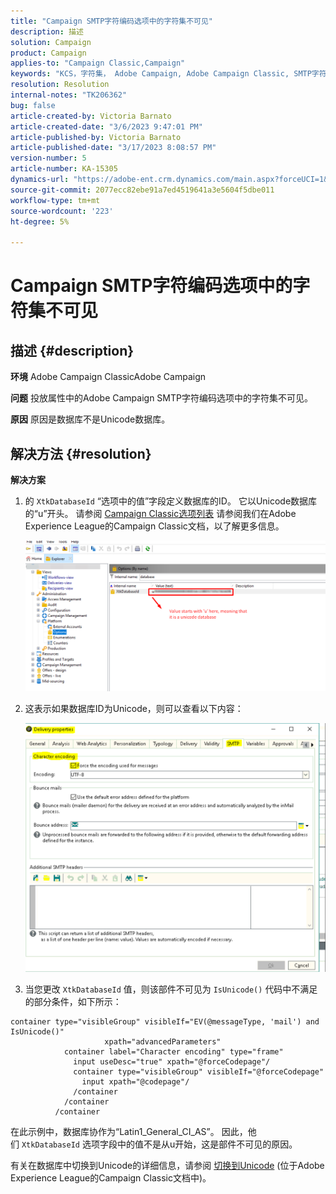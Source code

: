 ```yaml
---
title: "Campaign SMTP字符编码选项中的字符集不可见"
description: 描述
solution: Campaign
product: Campaign
applies-to: "Campaign Classic,Campaign"
keywords: "KCS，字符集， Adobe Campaign, Adobe Campaign Classic, SMTP字符编码选项不可见， XtkDatabaseId变量"
resolution: Resolution
internal-notes: "TK206362"
bug: false
article-created-by: Victoria Barnato
article-created-date: "3/6/2023 9:47:01 PM"
article-published-by: Victoria Barnato
article-published-date: "3/17/2023 8:08:57 PM"
version-number: 5
article-number: KA-15305
dynamics-url: "https://adobe-ent.crm.dynamics.com/main.aspx?forceUCI=1&pagetype=entityrecord&etn=knowledgearticle&id=0082eb6b-68bc-ed11-83ff-6045bd006a22"
source-git-commit: 2077ecc82ebe91a7ed4519641a3e5604f5dbe011
workflow-type: tm+mt
source-wordcount: '223'
ht-degree: 5%

---
```


# Campaign SMTP字符编码选项中的字符集不可见

## 描述 {#description}


<b>环境</b>
Adobe Campaign ClassicAdobe Campaign

<b>问题</b>
投放属性中的Adobe Campaign SMTP字符编码选项中的字符集不可见。

<b>原因</b>
原因是数据库不是Unicode数据库。


## 解决方法 {#resolution}


<b>解决方案</b>

1. 的 `XtkDatabaseId` “选项中的值”字段定义数据库的ID。 它以Unicode数据库的“u”开头。 请参阅 [Campaign Classic选项列表](https://experienceleague.adobe.com/docs/campaign-classic/using/installing-campaign-classic/appendices/configuring-campaign-options.html?lang=zh-Hans) 请参阅我们在Adobe Experience League的Campaign Classic文档，以了解更多信息。



   ![](assets/bf1b2c42-ffc4-ed11-83ff-6045bd0065f9.png)
2. 这表示如果数据库ID为Unicode，则可以查看以下内容：

   ![](assets/a09fa8de-fdc4-ed11-83ff-6045bd0065f9.png)
3. 当您更改 `XtkDatabaseId` 值，则该部件不可见为 `IsUnicode()` 代码中不满足的部分条件，如下所示：



```
container type="visibleGroup" visibleIf="EV(@messageType, 'mail') and IsUnicode()"
                     xpath="advancedParameters"
            container label="Character encoding" type="frame"
              input useDesc="true" xpath="@forceCodepage"/
              container type="visibleGroup" visibleIf="@forceCodepage"
                input xpath="@codepage"/
              /container
            /container
          /container
```




在此示例中，数据库协作为“Latin1_General_CI_AS”。 因此，他们 `XtkDatabaseId` 选项字段中的值不是从u开始，这是部件不可见的原因。

有关在数据库中切换到Unicode的详细信息，请参阅 [切换到Unicode](https://experienceleague.adobe.com/docs/campaign-classic/using/monitoring-campaign-classic/updating-adobe-campaign/switching-to-unicode.html) (位于Adobe Experience League的Campaign Classic文档中)。
